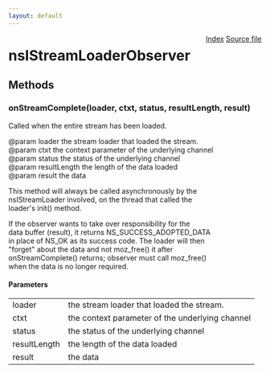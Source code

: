 ```yaml
---
layout: default
---
```

<div class='links' style='float:right'><a href="../index.html">Index</a>
<a href="http://dxr.mozilla.org/mozilla-central/source/netwerk/base/public/nsIStreamLoader.idl">Source file</a>
</div>

# nsIStreamLoaderObserver #

## Methods ##

### onStreamComplete(loader, ctxt, status, resultLength, result) ###
  
Called when the entire stream has been loaded.  
  
@param loader the stream loader that loaded the stream.  
@param ctxt the context parameter of the underlying channel  
@param status the status of the underlying channel  
@param resultLength the length of the data loaded  
@param result the data  
  
This method will always be called asynchronously by the  
nsIStreamLoader involved, on the thread that called the  
loader's init() method.  
  
If the observer wants to take over responsibility for the  
data buffer (result), it returns NS_SUCCESS_ADOPTED_DATA  
in place of NS_OK as its success code. The loader will then  
"forget" about the data and not moz_free() it after  
onStreamComplete() returns; observer must call moz_free()  
when the data is no longer required.  
  

#### Parameters ####

<table>

<tr>
<td>loader</td>
<td>the stream loader that loaded the stream.  
</td>
</tr>

<tr>
<td>ctxt</td>
<td>the context parameter of the underlying channel  
</td>
</tr>

<tr>
<td>status</td>
<td>the status of the underlying channel  
</td>
</tr>

<tr>
<td>resultLength</td>
<td>the length of the data loaded  
</td>
</tr>

<tr>
<td>result</td>
<td>the data  
</td>
</tr>

</table>
